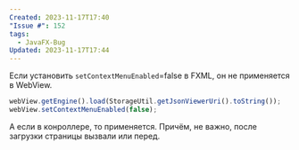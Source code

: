 ```yaml
---
Created: 2023-11-17T17:40
"Issue #": 152
tags:
  - JavaFX-Bug
Updated: 2023-11-17T17:44
---
```

Если установить `setContextMenuEnabled`=false в FXML, он не применяется в WebView.
  
```JavaScript
webView.getEngine().load(StorageUtil.getJsonViewerUri().toString());
webView.setContextMenuEnabled(false);
```
А если в конроллере, то применяется. Причём, не важно, после загрузки страницы вызвали или перед.